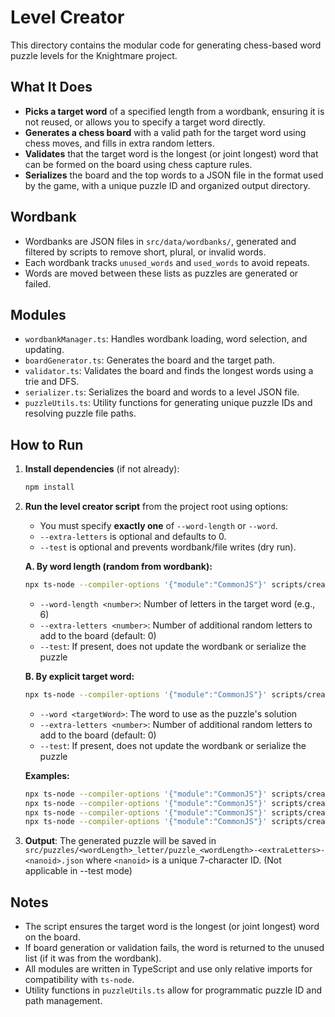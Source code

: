 # Level Creator

This directory contains the modular code for generating chess-based word puzzle levels for the Knightmare project.

## What It Does
- **Picks a target word** of a specified length from a wordbank, ensuring it is not reused, or allows you to specify a target word directly.
- **Generates a chess board** with a valid path for the target word using chess moves, and fills in extra random letters.
- **Validates** that the target word is the longest (or joint longest) word that can be formed on the board using chess capture rules.
- **Serializes** the board and the top words to a JSON file in the format used by the game, with a unique puzzle ID and organized output directory.

## Wordbank
- Wordbanks are JSON files in `src/data/wordbanks/`, generated and filtered by scripts to remove short, plural, or invalid words.
- Each wordbank tracks `unused_words` and `used_words` to avoid repeats.
- Words are moved between these lists as puzzles are generated or failed.

## Modules
- `wordbankManager.ts`: Handles wordbank loading, word selection, and updating.
- `boardGenerator.ts`: Generates the board and the target path.
- `validator.ts`: Validates the board and finds the longest words using a trie and DFS.
- `serializer.ts`: Serializes the board and words to a level JSON file.
- `puzzleUtils.ts`: Utility functions for generating unique puzzle IDs and resolving puzzle file paths.

## How to Run

1. **Install dependencies** (if not already):
   ```sh
   npm install
   ```

2. **Run the level creator script** from the project root using options:

   - You must specify **exactly one** of `--word-length` or `--word`.
   - `--extra-letters` is optional and defaults to 0.
   - `--test` is optional and prevents wordbank/file writes (dry run).

   **A. By word length (random from wordbank):**
   ```sh
   npx ts-node --compiler-options '{"module":"CommonJS"}' scripts/create_level.ts --word-length <number> [--extra-letters <number>] [--test]
   ```
   - `--word-length <number>`: Number of letters in the target word (e.g., 6)
   - `--extra-letters <number>`: Number of additional random letters to add to the board (default: 0)
   - `--test`: If present, does not update the wordbank or serialize the puzzle

   **B. By explicit target word:**
   ```sh
   npx ts-node --compiler-options '{"module":"CommonJS"}' scripts/create_level.ts --word <targetWord> [--extra-letters <number>] [--test]
   ```
   - `--word <targetWord>`: The word to use as the puzzle's solution
   - `--extra-letters <number>`: Number of additional random letters to add to the board (default: 0)
   - `--test`: If present, does not update the wordbank or serialize the puzzle

   **Examples:**
   ```sh
   npx ts-node --compiler-options '{"module":"CommonJS"}' scripts/create_level.ts --word-length 6
   npx ts-node --compiler-options '{"module":"CommonJS"}' scripts/create_level.ts --word-length 5 --extra-letters 2
   npx ts-node --compiler-options '{"module":"CommonJS"}' scripts/create_level.ts --word CHESS
   npx ts-node --compiler-options '{"module":"CommonJS"}' scripts/create_level.ts --word CHESS --extra-letters 2 --test
   ```

3. **Output**: The generated puzzle will be saved in `src/puzzles/<wordLength>_letter/puzzle_<wordLength>-<extraLetters>-<nanoid>.json` where `<nanoid>` is a unique 7-character ID. (Not applicable in --test mode)

## Notes
- The script ensures the target word is the longest (or joint longest) word on the board.
- If board generation or validation fails, the word is returned to the unused list (if it was from the wordbank).
- All modules are written in TypeScript and use only relative imports for compatibility with `ts-node`.
- Utility functions in `puzzleUtils.ts` allow for programmatic puzzle ID and path management. 